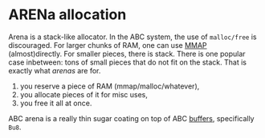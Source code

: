 #   ARENa allocation

Arena is a stack-like allocator.
In the ABC system, the use of `malloc/free` is discouraged.
For larger chunks of RAM, one can use [MMAP][M] (almost)directly.
For smaller pieces, there is stack.
There is one popular case inbetween: tons of small pieces that do not fit on the stack.
That is exactly what *arenas* are for.

 1. you reserve a piece of RAM (mmap/malloc/whatever),
 2. you allocate pieces of it for misc uses,
 3. you free it all at once.

ABC arena is a really thin sugar coating on top of ABC [buffers][B],
specifically `Bu8`.

[B]: ./B.md
[M]: ./MMAP.md
